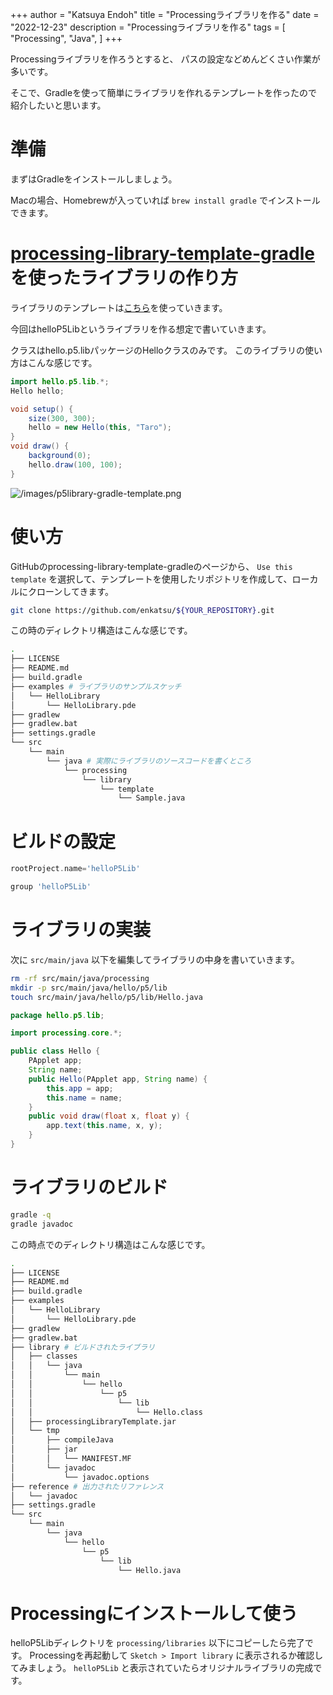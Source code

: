 +++
author = "Katsuya Endoh"
title = "Processingライブラリを作る"
date = "2022-12-23"
description = "Processingライブラリを作る"
tags = [
    "Processing",
    "Java",
]
+++

Processingライブラリを作ろうとすると、
パスの設定などめんどくさい作業が多いです。

そこで、Gradleを使って簡単にライブラリを作れるテンプレートを作ったので紹介したいと思います。

# 準備

まずはGradleをインストールしましょう。

Macの場合、Homebrewが入っていれば `brew install gradle` でインストールできます。

# [processing-library-template-gradle](https://github.com/enkatsu/processing-library-template-gradle)を使ったライブラリの作り方

ライブラリのテンプレートは[こちら](https://github.com/enkatsu/processing-library-template-gradle)を使っていきます。

今回はhelloP5Libというライブラリを作る想定で書いていきます。

クラスはhello.p5.libパッケージのHelloクラスのみです。
このライブラリの使い方はこんな感じです。

```java
import hello.p5.lib.*;
Hello hello;

void setup() {
    size(300, 300);
    hello = new Hello(this, "Taro");
}
void draw() {
    background(0);
    hello.draw(100, 100);
}
```

![/images/p5library-gradle-template.png](/images/p5library-gradle-template.png)

# 使い方

GitHubのprocessing-library-template-gradleのページから、 `Use this template` を選択して、テンプレートを使用したリポジトリを作成して、ローカルにクローンしてきます。

```bash
git clone https://github.com/enkatsu/${YOUR_REPOSITORY}.git
```

この時のディレクトリ構造はこんな感じです。

```bash
.
├── LICENSE
├── README.md
├── build.gradle
├── examples # ライブラリのサンプルスケッチ
│   └── HelloLibrary
│       └── HelloLibrary.pde
├── gradlew
├── gradlew.bat
├── settings.gradle
└── src
    └── main
        └── java # 実際にライブラリのソースコードを書くところ
            └── processing
                └── library
                    └── template
                        └── Sample.java
```

# ビルドの設定

``` settings.gradle
rootProject.name='helloP5Lib'
```

``` build.gradle
group 'helloP5Lib'
```

# ライブラリの実装

次に `src/main/java` 以下を編集してライブラリの中身を書いていきます。

```bash
rm -rf src/main/java/processing
mkdir -p src/main/java/hello/p5/lib
touch src/main/java/hello/p5/lib/Hello.java
```

```Hello.java
package hello.p5.lib;

import processing.core.*;

public class Hello {
    PApplet app;
    String name;
    public Hello(PApplet app, String name) {
        this.app = app;
        this.name = name;
    }
    public void draw(float x, float y) {
        app.text(this.name, x, y);
    }
}
```

# ライブラリのビルド

```bash
gradle -q
gradle javadoc
```

この時点でのディレクトリ構造はこんな感じです。

```bash
.
├── LICENSE
├── README.md
├── build.gradle
├── examples
│   └── HelloLibrary
│       └── HelloLibrary.pde
├── gradlew
├── gradlew.bat
├── library # ビルドされたライブラリ
│   ├── classes
│   │   └── java
│   │       └── main
│   │           └── hello
│   │               └── p5
│   │                   └── lib
│   │                       └── Hello.class
│   ├── processingLibraryTemplate.jar
│   └── tmp
│       ├── compileJava
│       ├── jar
│       │   └── MANIFEST.MF
│       └── javadoc
│           └── javadoc.options
├── reference # 出力されたリファレンス
│   └── javadoc
├── settings.gradle
└── src
    └── main
        └── java
            └── hello
                └── p5
                    └── lib
                        └── Hello.java
```

# Processingにインストールして使う

helloP5Libディレクトリを `processing/libraries` 以下にコピーしたら完了です。
Processingを再起動して `Sketch > Import library` に表示されるか確認してみましょう。
`helloP5Lib` と表示されていたらオリジナルライブラリの完成です。
